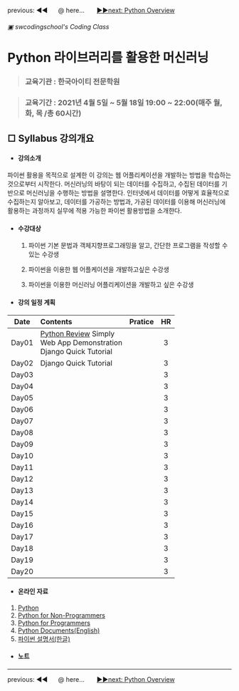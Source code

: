 previous: ◀◀ &nbsp;&nbsp;&nbsp;&nbsp;&nbsp;@ here...  &nbsp;&nbsp;&nbsp;&nbsp;&nbsp; [▶▶next: Python Overview ](./PythonOverview.md)

###### ▣ swcodingschool's Coding Class
# Python 라이브러리를 활용한 머신러닝

> ### 교육기관 : 한국아이티 전문학원

> ### 교육기간 : 2021년 4월 5일 ~ 5월 18일 19:00 ~ 22:00(매주 월, 화, 목 /총 60시간)



## □ Syllabus 강의개요

- #### 강의소개

파이썬 활용을 목적으로 설계한 이 강의는 웹 어플리케이션을 개발하는 방법을 학습하는 것으로부터 시작한다. 머신러닝의 바탕이 되는 데이터를 수집하고, 수집된 데이터를 기반으로 머신러닝을 수행하는 방법을 설명한다. 인터넷에서 데이터를 어떻게 효율적으로 수집하는지 알아보고, 데이터를 가공하는 방법과, 가공된 데이터를 이용해 머신러닝에 활용하는 과정까지 실무에 적용 가능한 파이썬 활용방법을 소개한다.

- #### 수강대상

  1. 파이썬 기본 문법과 객체지향프로그래밍을 알고, 간단한 프로그램을 작성할 수 있는 수강생

  1. 파이썬을 이용한 웹 어플케이션을 개발하고싶은 수강생

  1. 파이썬을 이용한 머신러닝 어플리케이션을 개발하고 싶은 수강생

- #### 강의 일정 계획

| Date  | Contents                                                     | Pratice |  HR  |
| :---: | :----------------------------------------------------------- | ------- | :--: |
| Day01 | [Python Review](./PythonOverview.md) Simply<br />Web App Demonstration<br />Django Quick Tutorial |         |  3   |
| Day02 | Django Quick Tutorial                                        |         |  3   |
| Day03 |                                                              |         |  3   |
| Day04 |                                                              |         |  3   |
| Day05 |                                                              |         |  3   |
| Day06 |                                                              |         |  3   |
| Day07 |                                                              |         |  3   |
| Day08 |                                                              |         |  3   |
| Day09 |                                                              |         |  3   |
| Day10 |                                                              |         |  3   |
| Day11 |                                                              |         |  3   |
| Day12 |                                                              |         |  3   |
| Day13 |                                                              |         |  3   |
| Day14 |                                                              |         |  3   |
| Day15 |                                                              |         |  3   |
| Day16 |                                                              |         |  3   |
| Day17 |                                                              |         |  3   |
| Day18 |                                                              |         |  3   |
| Day19 |                                                              |         |  3   |
| Day20 |                                                              |         |  3   |

- #### 온라인 자료

1. [Python](https://python.org/)
2. [Python for Non-Programmers](https://wiki.python.org/moin/BeginnersGuide/NonProgrammers)
3. [Python for Programmers](https://wiki.python.org/moin/BeginnersGuide/Programmers)
4. [Python Documents(English)](https://docs.python.org/3/)
5. [파이썬 설명서(한글)](https://docs.python.org/ko/3.9/contents.html)

- #### 노트

---
previous: ◀◀ &nbsp;&nbsp;&nbsp;&nbsp;&nbsp;@ here...  &nbsp;&nbsp;&nbsp;&nbsp;&nbsp; [▶▶next: Python Overview ](./PythonOverview.md)
